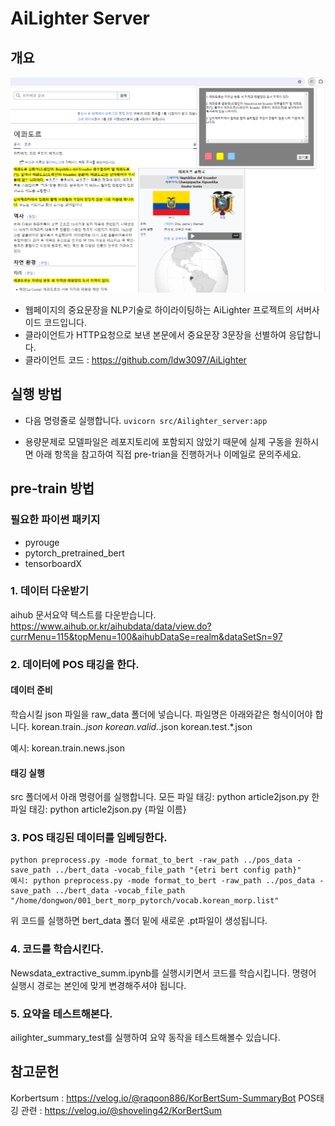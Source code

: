 # AiLighter Server
## 개요
<img src="intro2.png">

- 웹페이지의 중요문장을 NLP기술로 하이라이팅하는 AiLighter 프로젝트의 서버사이드 코드입니다.
- 클라이언트가 HTTP요청으로 보낸 본문에서 중요문장 3문장을 선별하여 응답합니다.
- 클라이언트 코드 : https://github.com/ldw3097/AiLighter

## 실행 방법
- 다음 명령줄로 실행합니다.
`uvicorn src/Ailighter_server:app` 

- 용량문제로 모델파일은 레포지토리에 포함되지 않았기 때문에 실제 구동을 원하시면 아래 항목을 참고하여 직접 pre-trian을 진행하거나 이메일로 문의주세요.

## pre-train 방법
### 필요한 파이썬 패키지
* pyrouge
* pytorch_pretrained_bert
* tensorboardX

### 1. 데이터 다운받기
aihub 문서요약 텍스트를 다운받습니다.
https://www.aihub.or.kr/aihubdata/data/view.do?currMenu=115&topMenu=100&aihubDataSe=realm&dataSetSn=97


### 2. 데이터에 POS 태깅을 한다.
#### 데이터 준비
학습시킬 json 파일을 raw_data 폴더에 넣습니다.
파일명은 아래와같은 형식이어야 합니다. 
korean.train.*.json
korean.valid.*.json
korean.test.*.json

예시: korean.train.news.json


#### 태깅 실행
src 폴더에서 아래 명령어를 실행합니다.
모든 파일 태깅: python article2json.py
한 파일 태깅: python article2json.py {파일 이름}


### 3. POS 태깅된 데이터를 임베딩한다.

    python preprocess.py -mode format_to_bert -raw_path ../pos_data -save_path ../bert_data -vocab_file_path "{etri bert config path}"
    예시: python preprocess.py -mode format_to_bert -raw_path ../pos_data -save_path ../bert_data -vocab_file_path "/home/dongwon/001_bert_morp_pytorch/vocab.korean_morp.list" 

위 코드를 실행하면 bert_data 폴더 밑에 새로운 .pt파일이 생성됩니다.


### 4. 코드를 학습시킨다.
Newsdata_extractive_summ.ipynb를 실행시키면서 코드를 학습시킵니다.
명령어 실행시 경로는 본인에 맞게 변경해주셔야 됩니다.


### 5. 요약을 테스트해본다.
ailighter_summary_test를 실행하여 요약 동작을 테스트해볼수 있습니다.


## 참고문헌
Korbertsum : https://velog.io/@raqoon886/KorBertSum-SummaryBot
POS태깅 관련 : https://velog.io/@shoveling42/KorBertSum
